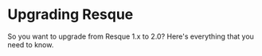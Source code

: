Upgrading Resque
================

So you want to upgrade from Resque 1.x to 2.0? Here's everything that you need
to know.
